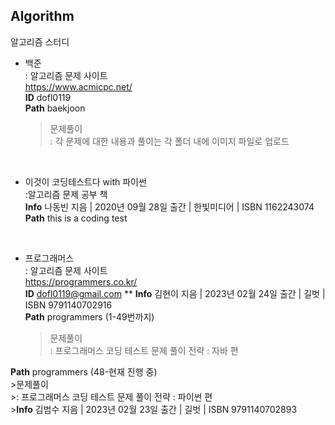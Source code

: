 ## Algorithm
알고리즘 스터디

* 백준   
: 알고리즘 문제 사이트   
https://www.acmicpc.net/    
**ID** dofl0119     
**Path** baekjoon
    >문제풀이   
    : 각 문제에 대한 내용과 풀이는 각 폴더 내에 이미지 파일로 업로드
    
<br/>

* 이것이 코딩테스트다 with 파이썬   
:알고리즘 문제 공부 책   
**Info** 나동빈 지음 | 2020년 09월 28일 출간 | 한빛미디어 | ISBN 1162243074   
**Path** this is a coding test

<br/>

* 프로그래머스   
: 알고리즘 문제 사이트   
https://programmers.co.kr/   
**ID** dofl0119@gmail.com
** **Info** 김현이 지음 | 2023년 02월 24일 출간 | 길벗 | ISBN 9791140702916       
   **Path** programmers (1-49번까지)   
    >문제풀이   
    >: 프로그래머스 코딩 테스트 문제 풀이 전략 : 자바 편   
    > 

**Path** programmers (48-현재 진행 중)   
    >문제풀이   
    >: 프로그래머스 코딩 테스트 문제 풀이 전략 : 파이썬 편   
    >**Info** 김범수 지음 | 2023년 02월 23일 출간 | 길벗 | ISBN 9791140702893

